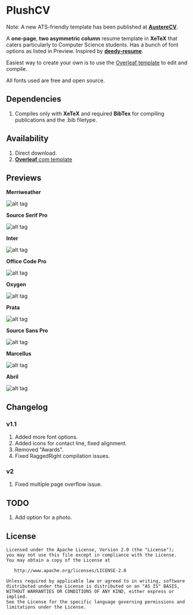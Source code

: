 PlushCV
=========================

Note: A new ATS-friendly template has been published at [**AustereCV**](https://github.com/cystema/AustereCV).

A **one-page**, **two asymmetric column** resume template in **XeTeX** that caters particularly to  Computer Science students.
Has a bunch of font options as listed in Preview. Inspired by [**deedy-resume**](https://github.com/deedy/Deedy-Resume). 

Easiest way to create your own is to use the [Overleaf template](https://www.overleaf.com/latex/templates/plushcv/jybpnsftmdkf) to edit and compile. 

All fonts used are free and open source.

## Dependencies

1. Compiles only with **XeTeX** and required **BibTex** for compiling publications and the .bib filetype.

## Availability

1. Direct download.
2. [**Overleaf**.com template](https://www.overleaf.com/latex/templates/plushcv/jybpnsftmdkf)

## Previews

**Merriweather**

![alt tag](https://github.com/cystema/PlushCV/blob/main/previews/plushcv-merriweather-sample.png)

**Source Serif Pro**

![alt tag](https://github.com/cystema/PlushCV/blob/main/previews/plushcv-sourceserifpro-sample.png)

**Inter**

![alt tag](https://github.com/cystema/PlushCV/blob/main/previews/plushcv-inter-sample.png)

**Office Code Pro**

![alt tag](https://github.com/cystema/PlushCV/blob/main/previews/plushcv-officecodeprod-sample.png)

**Oxygen**

![alt tag](https://github.com/cystema/PlushCV/blob/main/previews/plushcv-oxygen-sample.png)

**Prata**

![alt tag](https://github.com/cystema/PlushCV/blob/main/previews/plushcv-prata-sample.png)

**Source Sans Pro**

![alt tag](https://github.com/cystema/PlushCV/blob/main/previews/plushcv-sourcesanspro-sample.png)

**Marcellus**

![alt tag](https://github.com/cystema/PlushCV/blob/main/previews/plushcv-marcellus-sample.png)

**Abril**

![alt tag](https://github.com/cystema/PlushCV/blob/main/previews/plushcv-abril-sample.png)

## Changelog

### v1.1

  1. Added more font options.
  2. Added icons for contact line, fixed alignment.
  3. Removed "Awards".
  3. Fixed RaggedRight compilation issues.

### v2

  1. Fixed multiple page overflow issue.

## TODO

1. Add option for a photo.

## License

    Licensed under the Apache License, Version 2.0 (the "License");
    you may not use this file except in compliance with the License.
    You may obtain a copy of the License at
    
       http://www.apache.org/licenses/LICENSE-2.0
    
    Unless required by applicable law or agreed to in writing, software
    distributed under the License is distributed on an "AS IS" BASIS,
    WITHOUT WARRANTIES OR CONDITIONS OF ANY KIND, either express or implied.
    See the License for the specific language governing permissions and
    limitations under the License.
